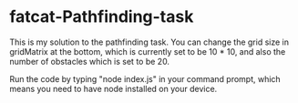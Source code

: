 # fatcat-Pathfinding-task

This is my solution to the pathfinding task. You can change the grid size in gridMatrix at the bottom, which is currently set to be 10 * 10, and also the number of obstacles which is set to be 20.

Run the code by typing "node index.js" in your command prompt, which means you need to have node installed on your device.
